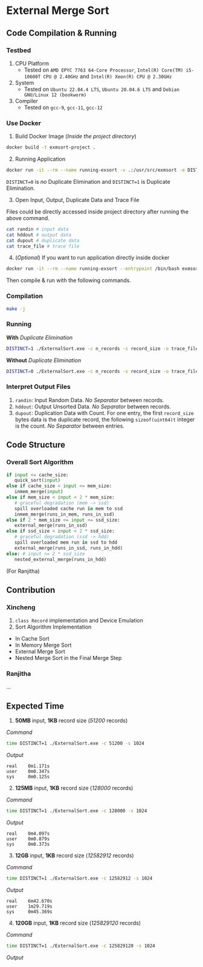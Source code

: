 # External Merge Sort

## Code Compilation & Running

### Testbed

1. CPU Platform
   - Tested on `AMD EPYC 7763 64-Core Processor`, `Intel(R) Core(TM) i5-10600T CPU @ 2.40GHz` and `Intel(R) Xeon(R) CPU @ 2.30GHz`
2. System
   - Tested on `Ubuntu 22.04.4 LTS`, `Ubuntu 20.04.6 LTS` and `Debian GNU/Linux 12 (bookworm)`
3. Compiler
   - Tested on `gcc-9`, `gcc-11`, `gcc-12`

### Use Docker

1. Build Docker Image (_Inside the project directory_)

```bash
docker build -t exmsort-project .
```

2. Running Application

```bash
docker run -it --rm --name running-exsort -v .:/usr/src/exmsort -e DISTINCT=1 exmsort-project -c n_records -s record_size -o trace_file
```

`DISTINCT=0` is _no_ Duplicate Elimination and `DISTINCT=1` is Duplicate Elimination.

3. Open Input, Output, Duplicate Data and Trace File

Files could be directly accessed inside project directory after running the above command.

```bash
cat randin # input data
cat hddout # output data
cat dupout # duplicate data
cat trace_file # trace file
```

4. (_Optional_) If you want to run application directly inside docker

```bash
docker run -it --rm --name running-exsort --entrypoint /bin/bash exmsort-project
```

Then compile & run with the following commands.

### Compilation

```bash
make -j
```

### Running

**With** _Duplicate Elimination_

```bash
DISTINCT=1 ./ExternalSort.exe -c n_records -s record_size -o trace_file
```

**Without** _Duplicate Elimination_

```bash
DISTINCT=0 ./ExternalSort.exe -c n_records -s record_size -o trace_file
```

### Interpret Output Files

1. `randin`: Input Random Data. _No Separator_ between records.
2. `hddout`: Output Unsorted Data. _No Separator_ between records.
3. `dupout`: Duplication Data with Count. For one entry, the first `record_size` bytes data is the duplicate record, the following `sizeof(uint64)t` integer is the count. _No Separator_ between entries.

## Code Structure

### Overall Sort Algorithm

```python
if input <= cache_size:
   quick_sort(input)
else if cache_size < input <= mem_size:
   inmem_merge(input)
else if mem_size < input < 2 * mem_size:
   # graceful degradation (mem -> ssd)
   spill overloaded cache run in mem to ssd
   inmem_merge(runs_in_mem, runs_in_ssd)
else if 2 * mem_size <= input <= ssd_size:
   external_merge(runs_in_ssd)
else if ssd_size < input < 2 * ssd_size:
   # graceful degradation (ssd -> hdd)
   spill overloaded mem run in ssd to hdd
   external_merge(runs_in_ssd, runs_in_hdd)
else: # input >= 2 * ssd_size
   nested_external_merge(runs_in_hdd)
```

(For Ranjitha)

## Contribution

### Xincheng

1. `class Record` implementation and Device Emulation
2. Sort Algorithm Implementation

- In Cache Sort
- In Memory Merge Sort
- External Merge Sort
- Nested Merge Sort in the Final Merge Step

### Ranjitha

...

## Expected Time

1. **50MB** input, **1KB** record size (_51200_ records)

_Command_

```bash
time DISTINCT=1 ./ExternalSort.exe -c 51200 -s 1024
```

_Output_

```
real    0m1.171s
user    0m0.347s
sys     0m0.125s
```

2. **125MB** input, **1KB** record size (_128000_ records)

_Command_

```bash
time DISTINCT=1 ./ExternalSort.exe -c 128000 -s 1024
```

_Output_

```
real    0m4.097s
user    0m0.879s
sys     0m0.373s
```

3. **12GB** input, **1KB** record size (_12582912_ records)

_Command_

```bash
time DISTINCT=1 ./ExternalSort.exe -c 12582912 -s 1024
```

_Output_

```
real    6m42.670s
user    1m29.719s
sys     0m45.369s
```

4. **120GB** input, **1KB** record size (_125829120_ records)

_Command_

```bash
time DISTINCT=1 ./ExternalSort.exe -c 125829120 -s 1024
```

_Output_

```

```
